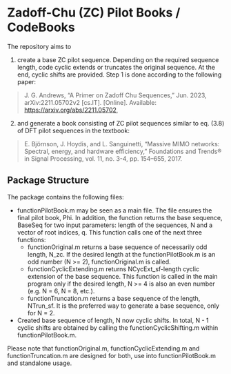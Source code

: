 Zadoff-Chu (ZC) Pilot Books / CodeBooks
==================

The repository aims to

1. create a base ZC pilot sequence. Depending on the required sequence length, code cyclic extends or truncates the original sequence. At the end, cyclic shifts are provided. Step 1 is done according to the following paper:

> J. G. Andrews, “A Primer on Zadoff Chu Sequences,” Jun. 2023, arXiv:2211.05702v2 [cs.IT]. [Online]. Available: https://arxiv.org/abs/2211.05702,

2. and generate a book consisting of ZC pilot sequences similar to eq. (3.8) of DFT pilot sequences in the textbook:

> E. Björnson, J. Hoydis, and L. Sanguinetti, “Massive MIMO networks: Spectral, energy, and hardware efficiency,” Foundations and Trends® in Signal Processing, vol. 11, no. 3-4, pp. 154–655, 2017.

## Package Structure

The package contains the following files:
- functionPilotBook.m may be seen as a main file. The file ensures the final pilot book, Phi. In addition, the function returns the base sequence, BaseSeq for two input parameters: length of the sequences, N and a vector of root indices, q. This function calls one of the next three functions:
  - functionOriginal.m returns a base sequence of necessarily odd length, N_zc. If the desired length at the functionPilotBook.m is an odd number (N >= 2), functionOriginal.m is called.
  - functionCyclicExtending.m returns NCycExt_sf-length cyclic extension of the base sequence. This function is called in the main program only if the desired length, N >= 4 is also an even number (e.g. N = 6, N = 8, etc.).
  - functionTruncation.m returns a base sequence of the length, NTrun_sf. It is the preferred way to generate a base sequence, only for N = 2.
 - Created base sequence of length, N now cyclic shifts. In total, N - 1 cyclic shifts are obtained by calling the functionCyclicShifting.m within functionPilotBook.m.

 Please note that functionOriginal.m, functionCyclicExtending.m and functionTruncation.m are designed for both, use into functionPilotBook.m and standalone usage.